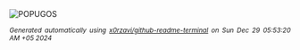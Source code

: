 <div align="justify">
<picture>
    <source media="(prefers-color-scheme: dark)" srcset="https://i.ibb.co/JRck4xh/output-gif.gif">
    <source media="(prefers-color-scheme: light)" srcset="https://i.ibb.co/JRck4xh/output-gif.gif">
    <img alt="POPUGOS" src="https://i.ibb.co/JRck4xh/output-gif.gif">
</picture>

<sub><i>Generated automatically using [x0rzavi/github-readme-terminal](https://github.com/x0rzavi/github-readme-terminal) on Sun Dec 29 05:53:20 AM +05 2024</i></sub>
</div>
